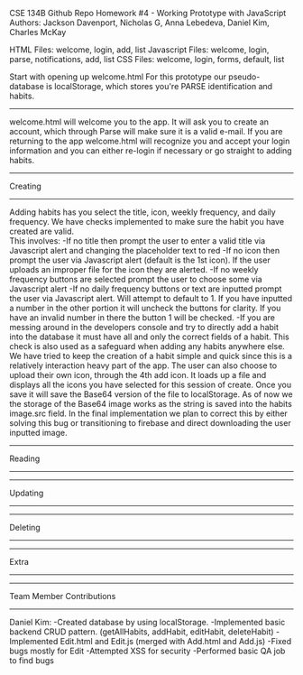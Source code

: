 CSE 134B Github Repo
Homework #4 - Working Prototype with JavaScript
Authors: Jackson Davenport, Nicholas G,  Anna Lebedeva, Daniel Kim, Charles McKay

HTML Files: welcome, login, add, list
Javascript Files: welcome, login, parse, notifications, add, list
CSS Files: welcome, login, forms, default, list

Start with opening up welcome.html
For this prototype our pseudo-database is localStorage, which stores you're 
PARSE identification and habits.
________________________________________________________________________________

welcome.html will welcome you to the app. It will ask you to create an account, 
which through Parse will make sure it is a valid e-mail. If you are returning 
to the app welcome.html will recognize you and accept your login information 
and you can either re-login if necessary or go straight to adding habits.

________

Creating
________
Adding habits has you select the title, icon, weekly frequency, and daily frequency.
We have checks implemented to make sure the habit you have created are valid.  
This involves:
  -If no title then prompt the user to enter a valid title via Javascript alert and 
    changing the placeholder text to red
  -If no icon then prompt the user via Javascript alert (default is the 1st icon). If 
    the user uploads an improper file for the icon they are alerted.
  -If no weekly frequency buttons are selected prompt the user to choose some via
    Javascript alert
  -If no daily frequency buttons or text are inputted prompt the user via Javascript
    alert. Will attempt to default to 1. If you have inputted a number in the other 
    portion it will uncheck the buttons for clarity. If you have an invalid number in
    there the button 1 will be checked.
  -If you are messing around in the developers console and try to directly add a habit
    into the database it must have all and only the correct fields of a habit. This check
    is also used as a safeguard when adding any habits anywhere else.
We have tried to keep the creation of a habit simple and quick since this is a relatively 
interaction heavy part of the app.  The user can also choose to upload their own icon, through
the 4th add icon.  It loads up a file and displays all the icons you have selected for this 
session of create. Once you save it will save the Base64 version of the file to localStorage.
As of now we the storage of the Base64 image works as the string is saved into the habits image.src
field. In the final implementation we plan to correct this by either solving this bug or transitioning
to firebase and direct downloading the user inputted image.

_______

Reading
_______


________

Updating
________


________

Deleting
________


_____

Extra
_____



________________________

Team Member Contributions
_________________________
Daniel Kim: 
-Created database by using localStorage. 
-Implemented basic backend CRUD pattern. (getAllHabits, addHabit, editHabit, deleteHabit)
-Implemented Edit.html and Edit.js (merged with Add.html and Add.js)
-Fixed bugs mostly for Edit
-Attempted XSS for security
-Performed basic QA job to find bugs